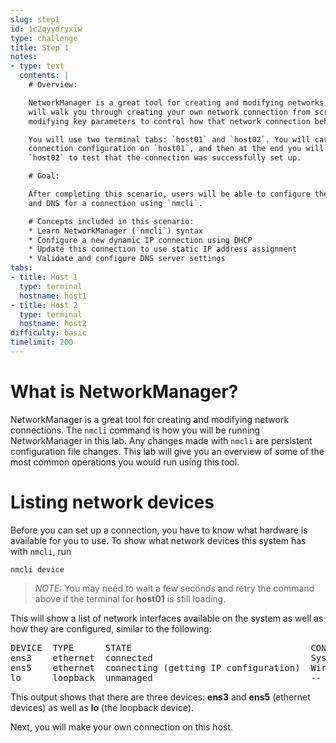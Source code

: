 ```yaml
---
slug: step1
id: 1c2qyydryxiw
type: challenge
title: Step 1
notes:
- type: text
  contents: |
    # Overview:

    NetworkManager is a great tool for creating and modifying networks. This lab
    will walk you through creating your own network connection from scratch and
    modifying key parameters to control how that network connection behaves.

    You will use two terminal tabs: `host01` and `host02`. You will carry out the
    connection configuration on `host01`, and then at the end you will switch to
    `host02` to test that the connection was successfully set up.

    # Goal:

    After completing this scenario, users will be able to configure the IP, hostname,
    and DNS for a connection using `nmcli`.

    # Concepts included in this scenario:
    * Learn NetworkManager (`nmcli`) syntax
    * Configure a new dynamic IP connection using DHCP
    * Update this connection to use static IP address assignment
    * Validate and configure DNS server settings
tabs:
- title: Host 1
  type: terminal
  hostname: host1
- title: Host 2
  type: terminal
  hostname: host2
difficulty: basic
timelimit: 200
---
```

# What is NetworkManager?

NetworkManager is a great tool for creating and modifying network connections.
The `nmcli` command is how you will be running NetworkManager in this lab. Any changes
made with `nmcli` are persistent configuration file changes. This lab will give you an
overview of some of the most common operations you would run using this tool.

# Listing network devices

Before you can set up a connection, you have to know what hardware
is available for you to use. To show what network devices this system has with
`nmcli`, run

```
nmcli device
```

>_NOTE:_ You may need to wait a few seconds and retry the command above if the terminal for __host01__ is still loading.

This will show a list of network interfaces available on the system as well as
how they are configured, similar to the following:

<pre class=file>
DEVICE  TYPE      STATE                                  CONNECTION
ens3    ethernet  connected                              System ens3
ens5    ethernet  connecting (getting IP configuration)  Wired connection 1
lo      loopback  unmanaged                              --
</pre>

This output shows that there are three devices: __ens3__ and __ens5__ (ethernet devices)
as well as __lo__ (the loopback device).

Next, you will make your own connection on this host.
